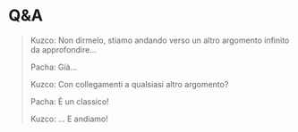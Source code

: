 # Q&A

> Kuzco: Non dirmelo, stiamo andando verso un altro argomento infinito da approfondire...
>
> Pacha: Già...
>
> Kuzco: Con collegamenti a qualsiasi altro argomento?
>
> Pacha: È un classico!
>
> Kuzco: ... E andiamo!
